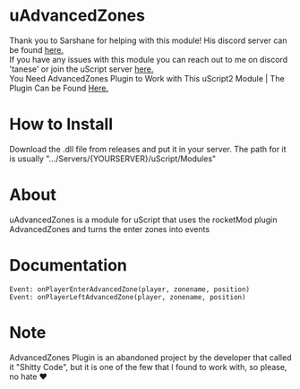# uAdvancedZones
Thank you to Sarshane for helping with this module! His discord server can be found [here.](https://discord.gg/dtU2Da8dEk)
<br>If you have any issues with this module you can reach out to me on discord 'tanese' or join the uScript server [here.](https://discord.gg/khSpxn8quP)
<br>You Need AdvancedZones Plugin to Work with This uScript2 Module | The Plugin Can be Found [Here.](https://github.com/Game4Freak/AdvancedZones)

# How to Install

Download the .dll file from releases and put it in your server. The path for it is usually ".../Servers/{YOURSERVER}/uScript/Modules"

# About

uAdvancedZones is a module for uScript that uses the rocketMod plugin AdvancedZones and turns the enter zones into events

# Documentation

```
Event: onPlayerEnterAdvancedZone(player, zonename, position)
Event: onPlayerLeftAdvancedZone(player, zonename, position)
```

# Note

AdvancedZones Plugin is an abandoned project by the developer that called it "Shitty Code", but it is one of the few that I found to work with, so please, no hate ❤
